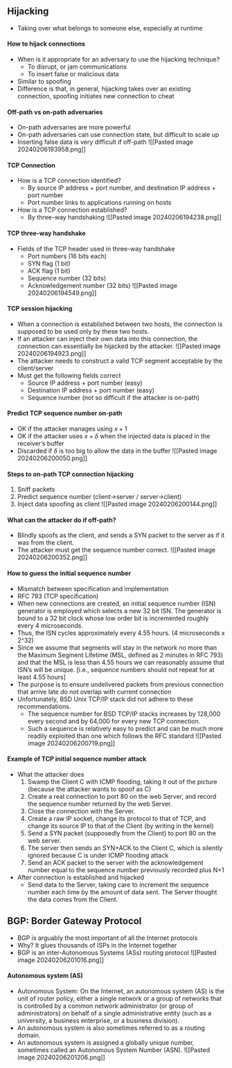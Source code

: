## Hijacking
- Taking over what belongs to someone else, especially at runtime
#### How to hijack connections
- When is it appropriate for an adversary to use the hijacking technique?
	- To disrupt, or jam communications
	- To insert false or malicious data
- Similar to spoofing
- Difference is that, in general, hijacking takes over an existing connection, spoofing initiates new connection to cheat
#### Off-path vs on-path adversaries
- On-path adversaries are more powerful
- On-path adversaries can use connection state, but difficult to scale up
- Inserting false data is very difficult if off-path
![[Pasted image 20240206193958.png]]

#### TCP Connection
- How is a TCP connection identified?
	- By source IP address + port number, and destination IP address + port number
	- Port number links to applications running on hosts
- How is a TCP connection established?
	- By three-way handshaking
![[Pasted image 20240206194238.png]]

#### TCP three-way handshake
- Fields of the TCP header used in three-way handshake
	- Port numbers (16 bits each)
	- SYN flag (1 bit)
	- ACK flag (1 bit)
	- Sequence number (32 bits)
	- Acknowledgement number (32 bits)
![[Pasted image 20240206194549.png]]
#### TCP session hijacking
- When a connection is established between two hosts, the connection is supposed to be used only by these two hosts.
- If an attacker can inject their own data into this connection, the connection can essentially be hijacked by the attacker.
![[Pasted image 20240206194923.png]]
- The attacker needs to construct a valid TCP segment acceptable by the client/server
- Must get the following fields correct
	- Source IP address + port number (easy)
	- Destination IP address + port number (easy)
	- Sequence number (not so difficult if the attacker is on-path)

#### Predict TCP sequence number on-path
- OK if the attacker manages using $x+1$
- OK if the attacker uses $x+ \delta$ when the injected data is placed in the receiver’s buffer
- Discarded if $\delta$ is too big to allow the data in the buffer
![[Pasted image 20240206200050.png]]

#### Steps to on-path TCP connection hijacking
1. Sniff packets
2. Predict sequence number (client->server / server->client)
3. Inject data spoofing as client
![[Pasted image 20240206200144.png]]
#### What can the attacker do if off-path?
- Blindly spoofs as the client, and sends a SYN packet to the server as if it was from the client.
- The attacker must get the sequence number correct.
![[Pasted image 20240206200352.png]]
#### How to guess the initial sequence number
- Mismatch between specification and implementation
- RFC 793 (TCP specification)
- When new connections are created, an initial sequence number (ISN) generator is employed which selects a new 32 bit ISN. The generator is bound to a 32 bit clock whose low order bit is incremented roughly every 4 microseconds.
- Thus, the ISN cycles approximately every 4.55 hours. (4 microseconds x 2^32)
- Since we assume that segments will stay in the network no more than the Maximum Segment Lifetime (MSL, defined as 2 minutes in RFC 793) and that the MSL is less than 4.55 hours we can reasonably assume that ISN’s will be unique. \[i.e., sequence numbers should not repeat for at least 4.55 hours\]
- The purpose is to ensure undelivered packets from previous connection that arrive late do not overlap with current connection
- Unfortunately, BSD Unix TCP/IP stack did not adhere to these recommendations.
	- The sequence number for BSD TCP/IP stacks increases by 128,000 every second and by 64,000 for every new TCP connection.
	- Such a sequence is relatively easy to predict and can be much more readily exploited than one which follows the RFC standard
![[Pasted image 20240206200719.png]]
#### Example of TCP initial sequence number attack
- What the attacker does
	1. Swamp the Client C with ICMP flooding, taking it out of the picture (because the attacker wants to spoof as C)
	2. Create a real connection to port 80 on the web Server, and record the sequence number returned by the web Server.
	3. Close the connection with the Server.
	4. Create a raw IP socket, change its protocol to that of TCP, and change its source IP to that of the Client (by writing in the kernel)
	5. Send a SYN packet (supposedly from the Client) to port 80 on the web server.
	6. The server then sends an SYN+ACK to the Client C, which is silently ignored because C is under ICMP flooding attack
	7. Send an ACK packet to the server with the acknowledgement number equal to the sequence number previously recorded plus N+1
- After connection is established and hijacked
	- Send data to the Server, taking care to increment the sequence number each time by the amount of data sent. The Server thought the data comes from the Client.
## BGP: Border Gateway Protocol
- BGP is arguably the most important of all the Internet protocols
- Why? It glues thousands of ISPs in the Internet together
- BGP is an inter-Autonomous Systems (ASs) routing protocol
![[Pasted image 20240206201016.png]]
#### Autonomous system (AS)
- Autonomous System: On the Internet, an autonomous system (AS) is the unit of router policy, either a single network or a group of networks that is controlled by a common network administrator (or group of administrators) on behalf of a single administrative entity (such as a university, a business enterprise, or a business division).
- An autonomous system is also sometimes referred to as a routing domain.
- An autonomous system is assigned a globally unique number, sometimes called an Autonomous System Number (ASN).
![[Pasted image 20240206201206.png]]